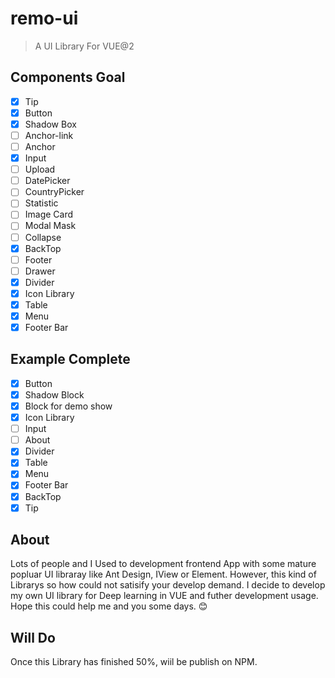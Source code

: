 # remo-ui

> A UI Library For VUE@2 

## Components Goal
- [x] Tip
- [X] Button
- [x] Shadow Box
- [ ] Anchor-link
- [ ] Anchor
- [x] Input
- [ ] Upload
- [ ] DatePicker
- [ ] CountryPicker
- [ ] Statistic
- [ ] Image Card
- [ ] Modal Mask
- [ ] Collapse
- [x] BackTop
- [ ] Footer
- [ ] Drawer
- [x] Divider   
- [x] Icon Library   
- [x] Table
- [x] Menu
- [x] Footer Bar

## Example Complete
- [X] Button
- [x] Shadow Block
- [x] Block for demo show
- [x] Icon Library  
- [ ] Input  
- [ ] About  
- [x] Divider
- [x] Table
- [x] Menu
- [x] Footer Bar
- [x] BackTop
- [x] Tip

## About
Lots of people and I Used to development frontend App with some mature popluar UI libraray like Ant Design, IView or Element. However, this kind of Librarys so how could not satisify your develop demand. I decide to develop my own UI library for Deep learning in VUE and futher development usage. Hope this could help me and you some days. :blush:

## Will Do
Once this Library has finished 50%, wiil be publish on NPM. 